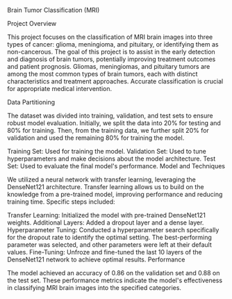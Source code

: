 Brain Tumor Classification (MRI)

Project Overview

This project focuses on the classification of MRI brain images into three types of cancer: glioma, meningioma, and pituitary, or identifying them as non-cancerous. The goal of this project is to assist in the early detection and diagnosis of brain tumors, potentially improving treatment outcomes and patient prognosis. Gliomas, meningiomas, and pituitary tumors are among the most common types of brain tumors, each with distinct characteristics and treatment approaches. Accurate classification is crucial for appropriate medical intervention.

Data Partitioning

The dataset was divided into training, validation, and test sets to ensure robust model evaluation. Initially, we split the data into 20% for testing and 80% for training. Then, from the training data, we further split 20% for validation and used the remaining 80% for training the model.

Training Set: Used for training the model.
Validation Set: Used to tune hyperparameters and make decisions about the model architecture.
Test Set: Used to evaluate the final model's performance.
Model and Techniques

We utilized a neural network with transfer learning, leveraging the DenseNet121 architecture. Transfer learning allows us to build on the knowledge from a pre-trained model, improving performance and reducing training time. Specific steps included:

Transfer Learning: Initialized the model with pre-trained DenseNet121 weights.
Additional Layers: Added a dropout layer and a dense layer.
Hyperparameter Tuning: Conducted a hyperparameter search specifically for the dropout rate to identify the optimal setting. The best-performing parameter was selected, and other parameters were left at their default values.
Fine-Tuning: Unfroze and fine-tuned the last 10 layers of the DenseNet121 network to achieve optimal results.
Performance

The model achieved an accuracy of 0.86 on the validation set and 0.88 on the test set. These performance metrics indicate the model's effectiveness in classifying MRI brain images into the specified categories.

